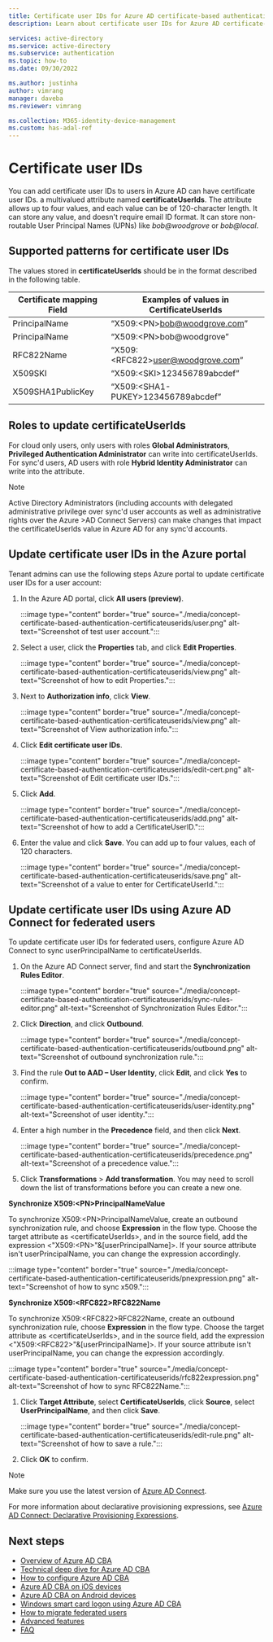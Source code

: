 ```yaml
---
title: Certificate user IDs for Azure AD certificate-based authentication - Azure Active Directory 
description: Learn about certificate user IDs for Azure AD certificate-based authentication without federation

services: active-directory
ms.service: active-directory
ms.subservice: authentication
ms.topic: how-to
ms.date: 09/30/2022

ms.author: justinha
author: vimrang
manager: daveba
ms.reviewer: vimrang

ms.collection: M365-identity-device-management
ms.custom: has-adal-ref
---
```


# Certificate user IDs 

You can add certificate user IDs to users in Azure AD can have certificate user IDs. a multivalued attribute named **certificateUserIds**. The attribute allows up to four values, and each value can be of 120-character length. It can store any value, and doesn't require email ID format. It can store non-routable User Principal Names (UPNs) like _bob@woodgrove_ or _bob@local_.
 
## Supported patterns for certificate user IDs
 
The values stored in **certificateUserIds** should be in the format described in the following table.
 
|Certificate mapping Field | Examples of values in CertificateUserIds |
|--------------------------|--------------------------------------|
|PrincipalName | “X509:\<PN>bob@woodgrove.com” |
|PrincipalName | “X509:\<PN>bob@woodgrove”     | 
|RFC822Name	| “X509:\<RFC822>user@woodgrove.com” |
|X509SKI | “X509:\<SKI>123456789abcdef”|
|X509SHA1PublicKey |“X509:\<SHA1-PUKEY>123456789abcdef” |

## Roles to update certificateUserIds

For cloud only users, only users with roles **Global Administrators**, **Privileged Authentication Administrator** can write into certificateUserIds.
For sync'd users, AD users with role **Hybrid Identity Administrator** can write into the attribute.

>[!NOTE]
>Active Directory Administrators (including accounts with delegated administrative privilege over sync'd user accounts as well as administrative rights over the Azure >AD Connect Servers) can make changes that impact the certificateUserIds value in Azure AD for any sync'd accounts.
 
## Update certificate user IDs in the Azure portal
 
Tenant admins can use the following steps Azure portal to update certificate user IDs for a user account:

1. In the Azure AD portal, click **All users (preview)**. 

   :::image type="content" border="true" source="./media/concept-certificate-based-authentication-certificateuserids/user.png" alt-text="Screenshot of test user account.":::

1. Select a user, click the **Properties** tab, and click **Edit Properties**. 

   :::image type="content" border="true" source="./media/concept-certificate-based-authentication-certificateuserids/view.png" alt-text="Screenshot of how to edit Properties.":::

1. Next to **Authorization info**, click **View**.

   :::image type="content" border="true" source="./media/concept-certificate-based-authentication-certificateuserids/view.png" alt-text="Screenshot of View authorization info.":::

1. Click **Edit certificate user IDs**.

   :::image type="content" border="true" source="./media/concept-certificate-based-authentication-certificateuserids/edit-cert.png" alt-text="Screenshot of Edit certificate user IDs.":::

1. Click **Add**.

   :::image type="content" border="true" source="./media/concept-certificate-based-authentication-certificateuserids/add.png" alt-text="Screenshot of how to add a CertificateUserID.":::

1. Enter the value and click **Save**. You can add up to four values, each of 120 characters.

   :::image type="content" border="true" source="./media/concept-certificate-based-authentication-certificateuserids/save.png" alt-text="Screenshot of a value to enter for CertificateUserId.":::
 
## Update certificate user IDs using Azure AD Connect for federated users

To update certificate user IDs for federated users, configure Azure AD Connect to sync userPrincipalName to certificateUserIds. 

1. On the Azure AD Connect server, find and start the **Synchronization Rules Editor**.

   :::image type="content" border="true" source="./media/concept-certificate-based-authentication-certificateuserids/sync-rules-editor.png" alt-text="Screenshot of Synchronization Rules Editor.":::

1. Click **Direction**, and click **Outbound**. 

   :::image type="content" border="true" source="./media/concept-certificate-based-authentication-certificateuserids/outbound.png" alt-text="Screenshot of outbound synchronization rule.":::

1. Find the rule **Out to AAD – User Identity**, click **Edit**, and click **Yes** to confirm. 

   :::image type="content" border="true" source="./media/concept-certificate-based-authentication-certificateuserids/user-identity.png" alt-text="Screenshot of user identity.":::

1. Enter a high number in the **Precedence** field, and then click **Next**. 

   :::image type="content" border="true" source="./media/concept-certificate-based-authentication-certificateuserids/precedence.png" alt-text="Screenshot of a precedence value.":::

1. Click **Transformations** > **Add transformation**. You may need to scroll down the list of transformations before you can create a new one. 

**Synchronize X509:\<PN>PrincipalNameValue**
 
To synchronize X509:\<PN>PrincipalNameValue, create an outbound synchronization rule, and choose **Expression** in the flow type. Choose the target attribute as \<certificateUserIds>, and in the source field, add the expression <"X509:\<PN>"&[userPrincipalName]>. If your source attribute isn't userPrincipalName, you can change the expression accordingly.
 
:::image type="content" border="true" source="./media/concept-certificate-based-authentication-certificateuserids/pnexpression.png" alt-text="Screenshot of how to sync x509.":::
 
**Synchronize X509:\<RFC822>RFC822Name**

To synchronize X509:\<RFC822>RFC822Name, create an outbound synchronization rule, choose **Expression** in the flow type. Choose the target attribute as \<certificateUserIds>, and in the source field, add the expression <"X509:\<RFC822>"&[userPrincipalName]>. If your source attribute isn't userPrincipalName, you can change the expression accordingly.  

:::image type="content" border="true" source="./media/concept-certificate-based-authentication-certificateuserids/rfc822expression.png" alt-text="Screenshot of how to sync RFC822Name.":::

1. Click **Target Attribute**, select **CertificateUserIds**, click **Source**, select **UserPrincipalName**, and then click **Save**. 

   :::image type="content" border="true" source="./media/concept-certificate-based-authentication-certificateuserids/edit-rule.png" alt-text="Screenshot of how to save a rule.":::

1. Click **OK** to confirm. 

> [!NOTE]
> Make sure you use the latest version of [Azure AD Connect](https://www.microsoft.com/download/details.aspx?id=47594). 

For more information about declarative provisioning expressions, see [Azure AD Connect: Declarative Provisioning Expressions](../hybrid/concept-azure-ad-connect-sync-declarative-provisioning-expressions.md).



## Next steps

- [Overview of Azure AD CBA](concept-certificate-based-authentication.md)
- [Technical deep dive for Azure AD CBA](concept-certificate-based-authentication-technical-deep-dive.md)
- [How to configure Azure AD CBA](how-to-certificate-based-authentication.md)
- [Azure AD CBA on iOS devices](concept-certificate-based-authentication-mobile-ios.md)
- [Azure AD CBA on Android devices](concept-certificate-based-authentication-mobile-android.md)
- [Windows smart card logon using Azure AD CBA](concept-certificate-based-authentication-smartcard.md)
- [How to migrate federated users](concept-certificate-based-authentication-migration.md)
- [Advanced features](concept-certificate-based-authentication-advanced-features.md)
- [FAQ](certificate-based-authentication-faq.yml)
